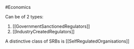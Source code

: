 #Economics

Can be of 2 types:
1. [[GovernmentSanctionedRegulators]]
2. [[IndustryCreatedRegulators]]


A distinctive class of SRBs is [[SelfRegulatedOrganisations]]

